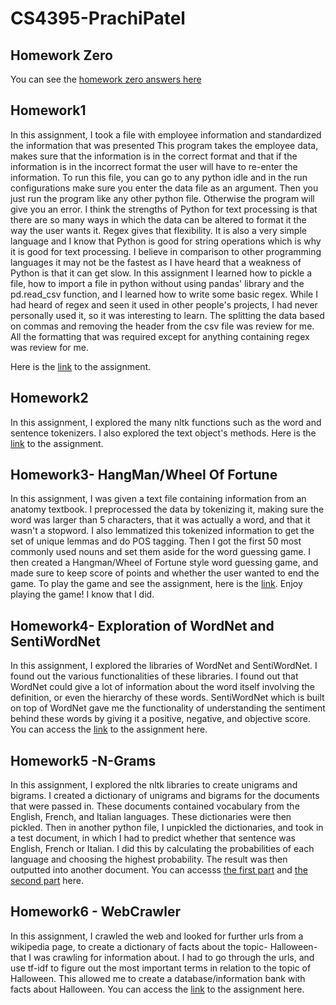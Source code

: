 # CS4395-PrachiPatel

## Homework Zero
You can see the [homework zero answers here](HomeWork0_pbp180000.pdf)

## Homework1

In this assignment, I took a file with employee information and standardized the information that was presented
This program takes the employee data, makes sure that the information is in the correct format and that 
if the information is in the incorrect format the user will have to re-enter the information. To run this file, you 
can go to any python idle and in the run configurations make sure you enter the data file as an argument. Then you just run
the program like any other python file. Otherwise the program will give you an error. 
I think the strengths of Python for text processing is that there are so many ways in which the data can be altered to format it 
the way the user wants it. Regex gives that flexibility. It is also a very simple language and I know that Python is good for string operations which is why it is good for text processing. 
I believe in comparison to other programming languages it may not be the fastest as I have heard that a weakness of Python 
is that it can get slow. In this assignment I learned how to pickle a file, how to import a file in python without using pandas'
library and the pd.read_csv function, and I learned how to write some basic regex. While I had heard of regex and seen
it used in other people's projects, I had never personally used it, so it was interesting to learn. The splitting the data based 
on commas and removing the header from the csv file was review for me. All the formatting that was required except for
anything containing regex was review for me.

Here is the [link](Homework1_pbp180000.py) to the assignment.

## Homework2

In this assignment, I explored the many nltk functions such as the word and sentence tokenizers. I also explored the 
text object's methods. Here is the [link](Homework2_pbp180000.pdf) to the assignment.

## Homework3- HangMan/Wheel Of Fortune

In this assignment, I was given a text file containing information from an anatomy textbook. I preprocessed the data
by tokenizing it, making sure the word was larger than 5 characters, that it was actually a word, and that it wasn't a 
stopword. I also lemmatized this tokenized information to get the set of unique lemmas and do POS tagging. Then I got 
the first 50 most commonly used nouns and set them aside for the word guessing game. I then created a Hangman/Wheel
of Fortune style word guessing game, and made sure to keep score of points and whether the user wanted to end the game.
To play the game and see the assignment, here is the [link](Homework3_pbp180000.py). Enjoy playing the game! I know
that I did.

## Homework4- Exploration of WordNet and SentiWordNet

In this assignment, I explored the libraries of WordNet and SentiWordNet. I found out the various functionalities of these 
libraries. I found out that WordNet could give a  lot of information about the word itself involving the definition, or
even the hierarchy of these words. SentiWordNet which is built on top of WordNet gave me the functionality of 
understanding the sentiment behind these words by giving it a positive, negative, and objective score. You can
access the [link](Homework4_pbp180000.pdf) to the assignment here.

## Homework5 -N-Grams
In this assignment, I explored the nltk libraries to create unigrams and bigrams. I created a dictionary of unigrams and 
bigrams for the documents that were passed in. These documents contained vocabulary from the English, French, and 
Italian languages. These dictionaries were then pickled. Then in another python file, I unpickled the dictionaries, and
took in a test document, in which I had to predict whether that sentence was English, French or Italian. I did this by
calculating the probabilities of each language and choosing the highest probability. The result was then outputted into 
another document. You can accesss [the first part](Homework5_pbp180000_and_kxn180023_Program1.py) and 
[the second part](Homework5_pbp180000_and_kxn180023_Program2.py) here.

## Homework6 - WebCrawler
In this assignment, I crawled the web and looked for further urls from a wikipedia page, to create a dictionary of facts about
the topic- Halloween- that I was crawling for information about. I had to go through the urls, and use tf-idf to figure out the
most important terms in relation to the topic of Halloween. This allowed me to create a database/information bank with 
facts about Halloween. You can access the [link](Homework6_pbp180000_and_kxn180023.py) to the assignment here.

